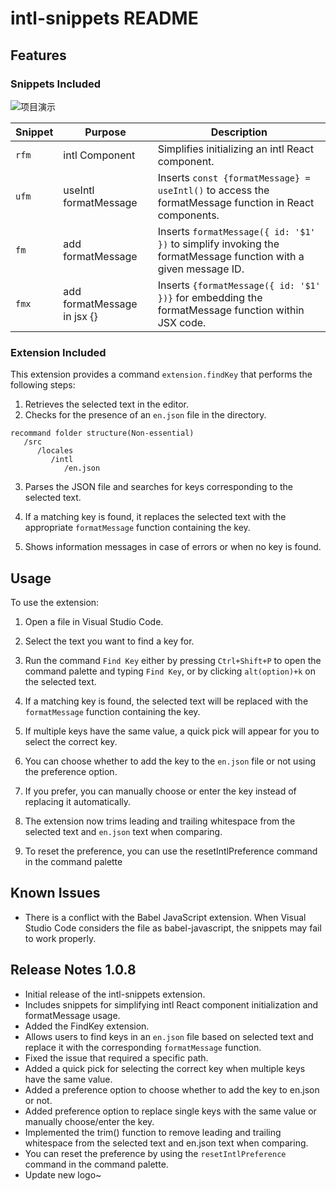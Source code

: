 # intl-snippets README

## Features

### Snippets Included

![项目演示](images/demo.gif)

| Snippet  | Purpose | Description |
| ------------- | ------------- | ------------- |
| `rfm`  | intl Component  | Simplifies initializing an intl React component. |
| `ufm`  | useIntl formatMessage  | Inserts `const {formatMessage} = useIntl()` to access the formatMessage function in React components. |
| `fm`  | add formatMessage  | Inserts `formatMessage({ id: '$1' })` to simplify invoking the formatMessage function with a given message ID. |
| `fmx`  | add formatMessage in jsx {}  | Inserts `{formatMessage({ id: '$1' })}` for embedding the formatMessage function within JSX code. |

### Extension Included

This extension provides a command `extension.findKey` that performs the following steps:

1. Retrieves the selected text in the editor.
2. Checks for the presence of an `en.json` file in the directory.

```
recommand folder structure(Non-essential)
   /src
      /locales
         /intl
            /en.json
```

3. Parses the JSON file and searches for keys corresponding to the selected text.

4. If a matching key is found, it replaces the selected text with the appropriate `formatMessage` function containing the key.

5. Shows information messages in case of errors or when no key is found.

## Usage

To use the extension:

1. Open a file in Visual Studio Code.

2. Select the text you want to find a key for.

3. Run the command `Find Key` either by pressing `Ctrl+Shift+P` to open the command palette and typing `Find Key`, or by clicking `alt(option)+k` on the selected text.

4. If a matching key is found, the selected text will be replaced with the `formatMessage` function containing the key.

5. If multiple keys have the same value, a quick pick will appear for you to select the correct key.

6. You can choose whether to add the key to the `en.json` file or not using the preference option.

7. If you prefer, you can manually choose or enter the key instead of replacing it automatically.

8. The extension now trims leading and trailing whitespace from the selected text and `en.json` text when comparing.

9. To reset the preference, you can use the resetIntlPreference command in the command palette

## Known Issues

- There is a conflict with the Babel JavaScript extension. When Visual Studio Code considers the file as babel-javascript, the snippets may fail to work properly.

## Release Notes 1.0.8

- Initial release of the intl-snippets extension.
- Includes snippets for simplifying intl React component initialization and formatMessage usage.
- Added the FindKey extension.
- Allows users to find keys in an `en.json` file based on selected text and replace it with the corresponding `formatMessage` function.
- Fixed the issue that required a specific path.
- Added a quick pick for selecting the correct key when multiple keys have the same value.
- Added a preference option to choose whether to add the key to en.json or not.
- Added preference option to replace single keys with the same value or manually choose/enter the key.
- Implemented the trim() function to remove leading and trailing whitespace from the selected text and en.json text when comparing.
- You can reset the preference by using the `resetIntlPreference` command in the command palette.
- Update new logo~

